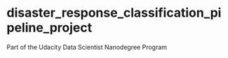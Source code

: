 # disaster_response_classification_pipeline_project
Part of the Udacity Data Scientist Nanodegree Program
